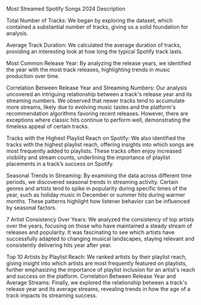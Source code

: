 Most Streamed Spotify Songs 2024 Description

Total Number of Tracks: We began by exploring the dataset, which contained a substantial number of tracks, giving us a solid foundation for analysis.

Average Track Duration: We calculated the average duration of tracks, providing an interesting look at how long the typical Spotify track lasts.

Most Common Release Year: By analyzing the release years, we identified the year with the most track releases, highlighting trends in music production over time.

Correlation Between Release Year and Streaming Numbers: Our analysis uncovered an intriguing relationship between a track's release year and its streaming numbers. We observed that newer tracks tend to accumulate more streams, likely due to evolving music tastes and the platform's recommendation algorithms favoring recent releases. However, there are exceptions where classic hits continue to perform well, demonstrating the timeless appeal of certain tracks.

Tracks with the Highest Playlist Reach on Spotify: We also identified the tracks with the highest playlist reach, offering insights into which songs are most frequently added to playlists. These tracks often enjoy increased visibility and stream counts, underlining the importance of playlist placements in a track’s success on Spotify.

Seasonal Trends in Streaming: By examining the data across different time periods, we discovered seasonal trends in streaming activity. Certain genres and artists tend to spike in popularity during specific times of the year, such as holiday music in December or summer hits during warmer months. These patterns highlight how listener behavior can be influenced by seasonal factors.

7 Artist Consistency Over Years: We analyzed the consistency of top artists over the years, focusing on those who have maintained a steady stream of releases and popularity. It was fascinating to see which artists have successfully adapted to changing musical landscapes, staying relevant and consistently delivering hits year after year.

Top 10 Artists by Playlist Reach: We ranked artists by their playlist reach, giving insight into which artists are most frequently featured on playlists, further emphasizing the importance of playlist inclusion for an artist's reach and success on the platform.
Correlation Between Release Year and Average Streams: Finally, we explored the relationship between a track's release year and its average streams, revealing trends in how the age of a track impacts its streaming success.
